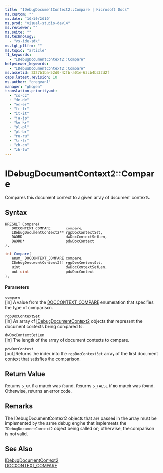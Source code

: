 ```yaml
---
title: "IDebugDocumentContext2::Compare | Microsoft Docs"
ms.custom: ""
ms.date: "10/19/2016"
ms.prod: "visual-studio-dev14"
ms.reviewer: ""
ms.suite: ""
ms.technology: 
  - "vs-ide-sdk"
ms.tgt_pltfrm: ""
ms.topic: "article"
f1_keywords: 
  - "IDebugDocumentContext2::Compare"
helpviewer_keywords: 
  - "IDebugDocumentContext2::Compare"
ms.assetid: 2327b1ba-52d0-42fb-a01e-63cb4b332d2f
caps.latest.revision: 10
ms.author: "gregvanl"
manager: "ghogen"
translation.priority.mt: 
  - "cs-cz"
  - "de-de"
  - "es-es"
  - "fr-fr"
  - "it-it"
  - "ja-jp"
  - "ko-kr"
  - "pl-pl"
  - "pt-br"
  - "ru-ru"
  - "tr-tr"
  - "zh-cn"
  - "zh-tw"
---
```

# IDebugDocumentContext2::Compare
Compares this document context to a given array of document contexts.  
  
## Syntax  
  
```cpp#  
HRESULT Compare(   
   DOCCONTEXT_COMPARE       compare,  
   IDebugDocumentContext2** rgpDocContextSet,  
   DWORD                    dwDocContextSetLen,  
   DWORD*                   pdwDocContext  
);  
```  
  
```c#  
int Compare(   
   enum_ DOCCONTEXT_COMPARE compare,  
   IDebugDocumentContext2[] rgpDocContextSet,  
   uint                     dwDocContextSetLen,  
   out uint                 pdwDocContext  
);  
```  
  
#### Parameters  
 `compare`  
 [in] A value from the [DOCCONTEXT_COMPARE](../extensibility/doccontext_compare.md) enumeration that specifies the type of comparison.  
  
 `rgpDocContextSet`  
 [in] An array of [IDebugDocumentContext2](../extensibility/idebugdocumentcontext2.md) objects that represent the document contexts being compared to.  
  
 `dwDocContextSetLen`  
 [in] The length of the array of document contexts to compare.  
  
 `pdwDocContext`  
 [out] Returns the index into the `rgpDocContextSet` array of the first document context that satisfies the comparison.  
  
## Return Value  
 Returns `S_OK` if a match was found. Returns `S_FALSE` if no match was found. Otherwise, returns an error code.  
  
## Remarks  
 The [IDebugDocumentContext2](../extensibility/idebugdocumentcontext2.md) objects that are passed in the array must be implemented by the same debug engine that implements the `IDebugDocumentContext2` object being called on; otherwise, the comparison is not valid.  
  
## See Also  
 [IDebugDocumentContext2](../extensibility/idebugdocumentcontext2.md)   
 [DOCCONTEXT_COMPARE](../extensibility/doccontext_compare.md)